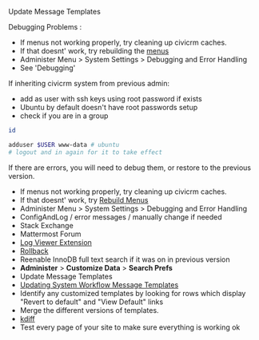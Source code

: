 
Update Message Templates
 
Debugging Problems :

- If menus not working properly, try cleaning up civicrm caches.
- If that doesnt' work, try rebuilding the [menus](http://example.org/civicrm/menu/rebuild?reset=1)
- Administer Menu > System Settings > Debugging and Error Handling
- See 'Debugging'

If inheriting civicrm system from previous admin:

- add as user with ssh keys using root password if exists
- Ubuntu by default doesn't have root passwords setup
- check if you are in a group

```sh
id
```

```sh
adduser $USER www-data # ubuntu
# logout and in again for it to take effect
```

If there are errors, you will need to debug them, or restore to the previous version.

- If menus not working properly, try cleaning up civicrm caches.
- If that doesnt' work, try [Rebuild Menus](http://example.org/civicrm/menu/rebuild?reset=1)
- Administer Menu > System Settings > Debugging and Error Handling
- ConfigAndLog / error messages / manually change if needed
- Stack Exchange
- Mattermost Forum
- [Log Viewer Extension](https://civicrm.org/extensions/civicrm-log-viewer)
- [Rollback](https://docs.civicrm.org/sysadmin/en/latest/troubleshooting/#roll-back-to-previous-version-of-civicrm-from-a-backup)
- Reenable InnoDB full text search if it was on in previous version 
- **Administer** > **Customize Data** > **Search Prefs**
- Update Message Templates
- [Updating System Workflow Message Templates](https://docs.civicrm.org/sysadmin/en/latest/upgrade/#updating-system-workflow-message-templates)
- Identify any customized templates by looking for rows which display "Revert to default" and "View Default" links
- Merge the different versions of templates.
- [kdiff](https://sourceforge.net/projects/kdiff3/files/kdiff3/0.9.98/kdiff3-0.9.98-MacOSX-64Bit.dmg/download)
- Test every page of your site to make sure everything is working ok

